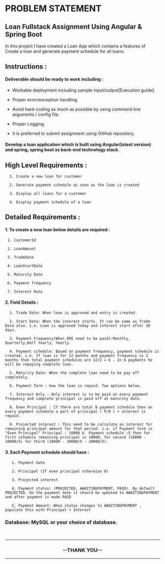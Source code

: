 # PROBLEM STATEMENT 

## Loan Fullstack Assignment Using Angular & Spring Boot
In this project I have created a Loan App which contains a features of Create a loan and generate payment schedule for all loans.
 
## Instructions :

#### Deliverable should be ready to work including :

- Workable deployment including sample input/output[Execution guide].

- Proper error/exception handling.

- Avoid hard-coding as much as possible by using command line arguments / config file.

- Proper Logging.

- It is preferred to submit assignment using GitHub repository.


#### Develop a loan application which is built using Angular(latest version) and spring, spring boot as back-end technology stack. 


## High Level Requirements :
```
  1. Create a new loan for customer

  2. Generate payment schedule as soon as the loan is created

  3. Display all loans for a customer

  4. Display payment schedule of a loan
```
  
## Detailed Requirements : 
 
#### 1.   To create a new loan below details are required :
```
 1. CustomerId
 
 2. LoanAmount
 
 3. TradeDate
 
 4. LoanStartDate
 
 5. Maturity Date
 
 6. Payment frequency
 
 7. Interest Rate
```
#### 2.   Field Details : 
```
  1. Trade Date: When loan is approved and entry is created.
  
  2. Start Date: When the interest starts. It can be same as Trade Date also. i.e. Loan is approved today and interest start after 10 days.
  
  3. Payment Frequency(When EMI need to be paid):Monthly, Quarterly,Half Yearly, Yearly.
  
  4. Payment schedule: Based on payment frequency, payment schedule is created, i.e. If loan is for 12 months and payment frequency is 2 months then total payment schedules are 12/2 = 6 . In 6 payments he will be repaying complete loan.
  
  5. Maturity Date: When the complete loan need to be pay off completely.
  
  6. Payment Term : how the loan is repaid. Two options below.
  
  7. Interest Only : Only interest is to be paid at every payment frequency and complete principal is paid off at maturity date.
  
  8. Even Principal : If there are total N payment schedule then on every payment schedule a part of principal ( P/N ) + interest is repaid.
  
  9. Projected interest : This need to be calculate as interest for remaining principal amount for that period. i.e. if Payment term is "Even Principal" Principal : 10000 &  Payment schedule :5 then for first schedule remaining principal is 10000, for second (10000 - 10000/5) for third (10000 - 10000/5 - 10000/5).
```
#### 3.   Each Payment schedule should have : 
```
   1. Payment date
   
   2. Principal (If even principal otherwise 0)
   
   3. Projected interest 
   
   4. Payment status: (PROJECTED, AWAITINGPAYMENT, PAID). By default PROJECTED. On the payment date it should be updated to AWAITINGPAYMENT and after payment is made PAID
   
   5. Payment Amount: When status changes to AWAITINGPAYMENT , populate this with Principal + Interest
```

### Database:  MySQL or your choice of database.
  

<br>
<hr>
	<h3 align = "center" >--THANK YOU--</h3>
<hr>
